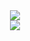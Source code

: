 <div align="center">
  <a href="https://github.com/lang-devbr">
  <img src="https://github-readme-stats.vercel.app/api?username=lang-devbr&show_icons=true&theme=transparent&include_all_commits=true&count_private=true"/>
    <br>
  <img src="https://github-readme-stats.vercel.app/api/top-langs/?username=lang-devbr&layout=compact&langs_count=7&theme=transparent"/>
</div>
